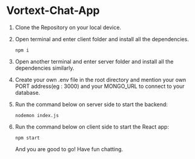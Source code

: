 # Vortext-Chat-App
1. Clone the Repository on your local device.
2. Open terminal and enter client folder and install all the dependencies.
   
   ```
   npm i
   ```
3. Open another terminal and enter server folder and install all the dependencies similarly.
4. Create your own .env file in the root directory and mention your own PORT address(eg : 3000) and your MONGO_URL to connect to your database.
5. Run the command below on server side to start the backend:
   
   ```
   nodemon index.js
   ```
6. Run the command below on client side to start the React app:
   
   ```
   npm start
   ```
   And you are good to go! Have fun chatting.
